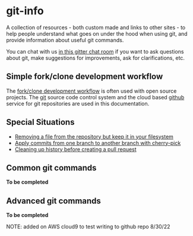 # git-info

A collection of resources - both custom made and links to other sites - to help people understand what goes on under the hood when using git, and provide information about useful git commands.

You can chat with us [in this gitter chat room](https://gitter.im/mindfulness-at-the-computer/git-info) if you want to ask questions about git, make suggestions for improvements, ask for clarifications, etc.

## Simple fork/clone development workflow

The [fork/clone development workflow](fork-clone-workflow.md) is often used with open source projects. The 
[git](git-glossary.md#git) source code control system and the cloud based [github](git-glossary.md#github)
service for git repositories are used in this documentation. 

## Special Situations 

* [Removing a file from the repository but keep it in your filesystem](git-rm-repo-only.md)
* [Apply commits from one branch to another branch with cherry-pick](git-cherry-pick.md)
* [Cleaning up history before creating a pull request](cleanup_b4_pull_request.md)

## Common git commands

**To be completed**

## Advanced git commands

**To be completed**

NOTE: added on AWS cloud9 to test writing to github repo 8/30/22
